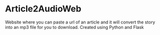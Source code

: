 # Article2AudioWeb
Website where you can paste a url of an article and it will convert the story into an mp3 file for you to download.
Created using Python and Flask
